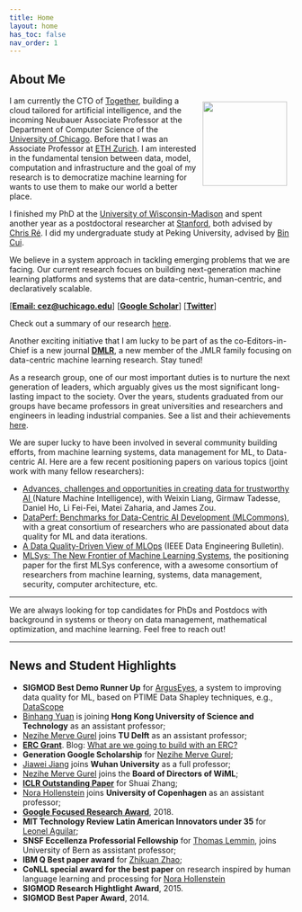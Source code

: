 ```yaml
---
title: Home
layout: home
has_toc: false
nav_order: 1
---
```


## About Me

<img align="right" src="./assets/imgs/CeZhangColor.jpeg" width="150px" style="margin:10px 10px"/>

I am currently the CTO of [Together](http://together.xyz/), building a cloud tailored for artificial intelligence, and the incoming Neubauer Associate Professor at the Department of Computer Science of the [University of Chicago](http://cs.uchicago.edu/). Before that I was an Associate Professor at [ETH Zurich](https://inf.ethz.ch/). I am interested in the fundamental tension between data, model, computation and infrastructure and the goal of my research is to democratize machine learning for wants to use them to make our world a better place.

I finished my PhD at the [University of Wisconsin-Madison](https://www.cs.wisc.edu/) and spent another year as a postdoctoral researcher at [Stanford](https://cs.stanford.edu/), both advised by [Chris Ré](https://cs.stanford.edu/~chrismre/). I did my undergraduate study at Peking University, advised by [Bin Cui](https://cuibinpku.github.io/). 

We believe in a system approach in tackling emerging problems that we are facing. Our current research focues on building next-generation machine learning platforms and systems that are data-centric, human-centric, and declaratively scalable. 

[[**Email: cez@uchicago.edu**](mailto:cez@uchicago.edu)] 
[[**Google Scholar**](https://scholar.google.ch/citations?hl=en&user=GkXqbmMAAAAJ)]
[[**Twitter**](https://twitter.com/DS3Lab)]

Check out a summary of our research [here](./docs/research.html). 

Another exciting initiative that I am lucky to be part of as the co-Editors-in-Chief is a new journal **[DMLR](https://data.mlr.press/)**, a new member of the JMLR family focusing on data-centric machine learning research. Stay tuned!

As a research group, one of our most important duties is to nurture the next generation of leaders, which arguably gives us the most significant long-lasting impact to the society. Over the years, students graduated from our groups have became professors in great universities and researchers and engineers in leading industrial companies. See a list and their achievements [here](./docs/students.html).

We are super lucky to have been involved in several community building efforts, from 
machine learning systems, data management for ML, to Data-centric AI. 
Here are a few recent positioning papers on various topics (joint work 
with many fellow researchers):

- [Advances, challenges and opportunities in creating data for trustworthy AI
](https://www.nature.com/articles/s42256-022-00516-1) (Nature Machine Intelligence), with Weixin Liang, Girmaw Tadesse, Daniel Ho, Li Fei-Fei, Matei Zaharia, and James Zou.
- [DataPerf: Benchmarks for Data-Centric AI Development (MLCommons)](https://arxiv.org/abs/2207.10062), with a great consortium of researchers who are passionated about data quality for ML and
data iterations.
- [A Data Quality-Driven View of MLOps](https://arxiv.org/abs/2102.07750) (IEEE Data Engineering Bulletin). 
- [MLSys: The New Frontier of Machine Learning Systems](https://arxiv.org/abs/1904.03257), the positioning paper for the
first MLSys conference, with a awesome consortium of researchers from machine
learning, systems, data management, security, computer architecture, etc.

----

We are always looking for top candidates for PhDs and Postdocs with background in systems or theory on data management, mathematical optimization, and machine learning. Feel free to reach out!

----

## News and Student Highlights

- **SIGMOD Best Demo Runner Up** for [ArgusEyes](https://github.com/schelterlabs/arguseyes), a system to improving data quality for ML, based on PTIME Data Shapley techniques, e.g., [DataScope](https://arxiv.org/abs/2204.11131)
- [Binhang Yuan](https://binhangyuan.github.io/site/) is joining **Hong Kong University of Science and Technology** as an assistant professor;
- [Nezihe Merve Gurel](https://nezihemervegurel.github.io/) joins **TU Delft** as an assistant professor;
- **[ERC Grant](https://erc.europa.eu/homepage)**. Blog: [What are we going to build with an ERC?](https://ds3lab.ghost.io/what-are-we-building-with-an-erc/)
- **Generation Google Scholarship** for [Nezihe Merve Gurel](https://nezihemervegurel.github.io/);
- [Jiawei Jiang](http://bluesjjw.github.io/) joins **Wuhan University** as a full professor;
- [Nezihe Merve Gurel](https://nezihemervegurel.github.io/) joins the **Board of Directors of WiML**;
- **[ICLR Outstanding Paper](https://shuaizhang.tech/)** for Shuai Zhang;
- [Nora Hollenstein](https://norahollenstein.github.io/) joins **University of Copenhagen** as an assistant professor;
- **[Google Focused Research Award](https://research.google/outreach/past-programs/focused-research-awards/)**, 2018.
- **MIT Technology Review Latin American Innovators under 35** for [Leonel Aguilar](https://cog.ethz.ch/people/dr--leonel_aguilar.html);
- **SNSF Eccellenza Professorial Fellowship** for [Thomas Lemmin](https://tlemmin.github.io/), joins University of Bern as assistant professor;
- **IBM Q Best paper award** for [Zhikuan Zhao](https://scholar.google.com/citations?user=7z1kkfEAAAAJ&hl=en);
- **CoNLL special award for the best paper** on research inspired by human language learning and processing for [Nora Hollenstein](https://norahollenstein.github.io/)
- **SIGMOD Research Hightlight Award**, 2015.
- **SIGMOD Best Paper Award**, 2014.

<!--
----

## Recent/Upcoming Events

### NeurIPS 2022

- 11/29/2022 09:30-11:30 (PST): Come by our [WiML roundtable](https://sites.google.com/view/wiml2022/program?authuser=0#h.9t5tg498nbhs) if you are interested in ML Systems.
- We will also present five papers, including one Oral and two Spotlights, on decentralized learning, vertical federated learning, reasoning, and robustness
  - <span style="color:blue">Binhang Yuan</span>,
    <span style="color:blue">Yongjun He</span>: **_Decentralized Training of Foundation Models in Heterogeneous Environments_** <span style="color:blue">(Oral)</span>
    - 11/30/2022, 09:30-11:00 (PST): [Poster Session](https://neurips.cc/virtual/2022/poster/53302)
    - 12/07/2022, 17:45-18:00 (PST): [Virtual Panel for Oral Papers](https://nips.cc/virtual/2022/session/64760)
  - <span style="color:blue">Binhang Yuan</span>, <span style="color:blue">Jue Wang</span>: **_Fine-tuning Language Models over Slow Networks using Activation Quantization with Guarantees_**
    - 11/29/2022, 09:30-11:00 (PST): [Poster Session](https://nips.cc/virtual/2022/poster/53316) 
  - <span style="color:blue">Jiawei Jiang</span>: **_VF-PS: How to Select Important Participants in Vertical Federated Learning, Efficiently and Securely?_** 
    - 12/06/2022, 09:00-11:00 (PST): [Spotlight Presentation](https://nips.cc/virtual/2022/spotlight/64818)
  - <span style="color:blue">Zhuolin Yang</span>, 
    <span style="color:blue">Zhikuan Zhao</span>: **_Improving Certified Robustness via Statistical Learning with Logical Reasoning_**
    - 12/01/2022, 14:30-16:00 (PST): [Poster Session](https://nips.cc/virtual/2022/poster/53608)
  - <span style="color:blue">Mintong Kang</span>,
    <span style="color:blue">Linyi Li</span>: **_Certifying Some Distributional Fairness with Subpopulation Decomposition_** 
    - 11/30/2022, 14:30-16:00 (PST): [Poster Session](https://nips.cc/virtual/2022/spotlight/64931)
    - 12/06/2022, 17:00-19:00 (PST): [Spotlight Presentation](https://nips.cc/virtual/2022/spotlight/64931)

### VLDB 2022

- We will present five papers, including the <span style="color:red">Bagua</span> system that enables decentralization, asynchronization, and communication compression for scalable distributed learning, and other topics on fraud detection (with eBay), differentiable ML pipelines, AutoML, and federated learning:
  - <span style="color:blue">Shaoduo Gan</span>, <span style="color:blue">Xiangru Lian</span>: **_BAGUA: Scaling up Distributed Learning with System Relaxations_**
    - 09/08/2022, 15:30-17:00: [[Paper](https://www.vldb.org/pvldb/vol15/p804-gan.pdf)] [[System](https://github.com/BaguaSys/bagua)] [[Pytorch Lightning](https://pytorch-lightning.readthedocs.io/en/stable/api/pytorch_lightning.strategies.BaguaStrategy.html)]
  - <span style="color:blue">Susie Rao</span>, <span style="color:blue">Shuai Zhang</span>: **_xFraud: Explainable Fraud Transaction Detection_**
    - 09/07/2022, 23:30-01:00: [[Paper](https://www.vldb.org/pvldb/vol15/p427-rao.pdf)]
  - <span style="color:blue">Yang Li</span> **_Hyper-Tune: Towards Efficient Hyper-parameter Tuning at Scale_**
    - 09/06/2022, 13:30-15:00: [[Paper](https://www.vldb.org/pvldb/vol15/p1256-li.pdf)]
  - <span style="color:blue">Zitao Li</span>: **_Federated Matrix Factorization with Privacy Guarantee_**
    - 09/06/2022, 23:30-01:00: [[Paper](https://www.vldb.org/pvldb/vol15/p1256-li.pdf)]
  - <span style="color:blue">Gyeong-in Yu</span>: **_WindTunnel: Towards Differentiable ML Pipelines Beyond a Single Model_**
    - 09/08/2022, 10:30-12:00: [[Paper](https://www.vldb.org/pvldb/vol15/p11-yu.pdf)]
-->
